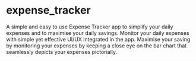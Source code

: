 # expense_tracker

A simple and easy to use Expense Tracker app to simplify your daily expenses and to maximise your daily savings.
Monitor your daily expenses with simple yet effective UI/UX integrated in the app.
Maximise your saving by monitoring your expenses by keeping a close eye on the bar chart that 
seamlessly depicts your expenses pictorially.
